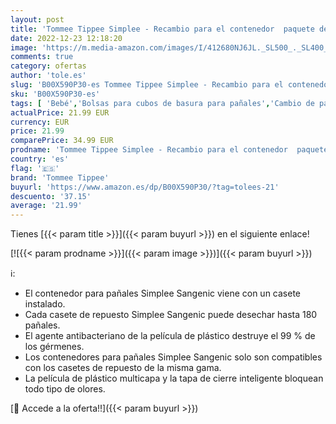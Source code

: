 ```yaml
---
layout: post
title: 'Tommee Tippee Simplee - Recambio para el contenedor  paquete de 6  solo compatible con el contenedor Simplee Sangenic '
date: 2022-12-23 12:18:20
image: 'https://m.media-amazon.com/images/I/412680NJ6JL._SL500_._SL400_.jpg'
comments: true
category: ofertas
author: 'tole.es'
slug: 'B00X590P30-es Tommee Tippee Simplee - Recambio para el contenedor...'
sku: 'B00X590P30-es'
tags: [ 'Bebé','Bolsas para cubos de basura para pañales','Cambio de pañales','Cubos de basura para pañales y recambios','tommee','tommee tippee','🇪🇸', ]
actualPrice: 21.99 EUR
currency: EUR
price: 21.99
comparePrice: 34.99 EUR
prodname: 'Tommee Tippee Simplee - Recambio para el contenedor  paquete de 6  solo compatible con el contenedor Simplee Sangenic '
country: 'es'
flag: '🇪🇸'
brand: 'Tommee Tippee'
buyurl: 'https://www.amazon.es/dp/B00X590P30/?tag=tolees-21'
descuento: '37.15'
average: '21.99'
---
```


Tienes [{{< param title >}}]({{< param buyurl >}}) en el siguiente enlace!

[![{{< param prodname >}}]({{< param image >}})]({{< param buyurl >}})

ℹ️:

- El contenedor para pañales Simplee Sangenic viene con un casete instalado.
- Cada casete de repuesto Simplee Sangenic puede desechar hasta 180 pañales.
- El agente antibacteriano de la película de plástico destruye el 99 % de los gérmenes.
- Los contenedores para pañales Simplee Sangenic solo son compatibles con los casetes de repuesto de la misma gama.
- La película de plástico multicapa y la tapa de cierre inteligente bloquean todo tipo de olores.

[🛒 Accede a la oferta!!]({{< param buyurl >}})
